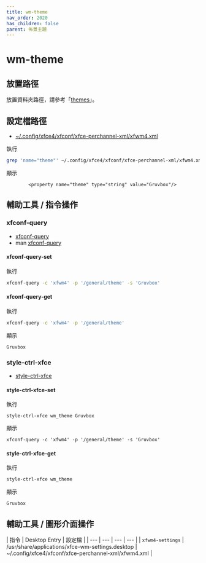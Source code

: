```yaml
---
title: wm-theme
nav_order: 2020
has_children: false
parent: 佈景主題
---
```



# wm-theme


## 放置路徑

放置資料夾路徑，請參考「[themes](https://samwhelp.github.io/note-about-ubuntu/read/theme.html#themes)」。


## 設定檔路徑

* [~/.config/xfce4/xfconf/xfce-perchannel-xml/xfwm4.xml](https://github.com/samwhelp/note-about-ubuntu/blob/gh-pages/_demo/adjustment/full/xfce/config/xfce4/xfconf/xfce-perchannel-xml/xfwm4.xml#L59)

執行

``` sh
grep 'name="theme"' ~/.config/xfce4/xfconf/xfce-perchannel-xml/xfwm4.xml
```

顯示

```
		<property name="theme" type="string" value="Gruvbox"/>
```

## 輔助工具 / 指令操作


### xfconf-query

* [xfconf-query](https://docs.xfce.org/xfce/xfconf/xfconf-query)
* man [xfconf-query](http://manpages.ubuntu.com/manpages/jammy/en/man1/xfconf-query.1.html)

#### xfconf-query-set

執行

``` sh
xfconf-query -c 'xfwm4' -p '/general/theme' -s 'Gruvbox'
```

#### xfconf-query-get

執行

``` sh
xfconf-query -c 'xfwm4' -p '/general/theme'
```

顯示

```
Gruvbox
```


### style-ctrl-xfce

* [style-ctrl-xfce](https://samwhelp.github.io/note-about-manjaro/read/project/style-xfce/style-ctrl-xfce.html)


#### style-ctrl-xfce-set

執行

```
style-ctrl-xfce wm_theme Gruvbox
```

顯示

```
xfconf-query -c 'xfwm4' -p '/general/theme' -s 'Gruvbox'
```


#### style-ctrl-xfce-get

執行

``` sh
style-ctrl-xfce wm_theme
```

顯示

```
Gruvbox
```


## 輔助工具 / 圖形介面操作

| 指令 | Desktop Entry | 設定檔 |
| --- | --- | --- | --- |
| `xfwm4-settings` | /usr/share/applications/xfce-wm-settings.desktop | ~/.config/xfce4/xfconf/xfce-perchannel-xml/xfwm4.xml |

